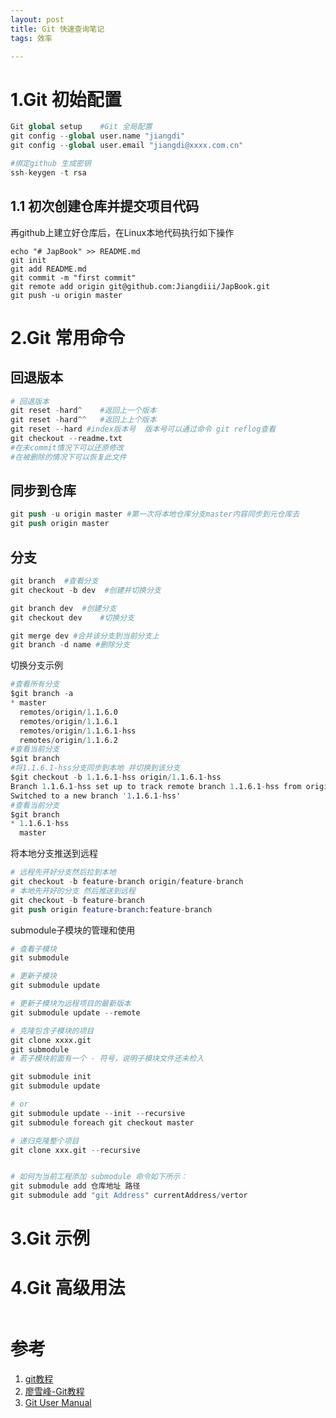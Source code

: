 ```yaml
---
layout: post
title: Git 快速查询笔记
tags: 效率

---
```


<!--more-->

# 1.Git 初始配置
```s
Git global setup	#Git 全局配置
git config --global user.name "jiangdi"
git config --global user.email "jiangdi@xxxx.com.cn"

#绑定github 生成密钥
ssh-keygen -t rsa
```

## 1.1 初次创建仓库并提交项目代码
再github上建立好仓库后，在Linux本地代码执行如下操作
```
echo "# JapBook" >> README.md
git init
git add README.md
git commit -m "first commit"
git remote add origin git@github.com:Jiangdiii/JapBook.git
git push -u origin master
```

# 2.Git 常用命令
## 回退版本
```s
# 回退版本
git reset -hard^	#返回上一个版本
git reset -hard^^	#返回上上个版本
git reset --hard #index版本号  版本号可以通过命令 git reflog查看
git checkout --readme.txt
#在未commit情况下可以还原修改
#在被删除的情况下可以恢复此文件
```
## 同步到仓库
```s
git push -u origin master #第一次将本地仓库分支master内容同步到元仓库去
git push origin master
```
## 分支
```s
git branch	#查看分支
git checkout -b dev  #创建并切换分支

git branch dev  #创建分支  
git checkout dev	#切换分支

git merge dev #合并该分支到当前分支上
git branch -d name #删除分支
```
切换分支示例
```s
#查看所有分支
$git branch -a 
* master
  remotes/origin/1.1.6.0
  remotes/origin/1.1.6.1
  remotes/origin/1.1.6.1-hss
  remotes/origin/1.1.6.2
#查看当前分支
$git branch
#将1.1.6.1-hss分支同步到本地 并切换到该分支
$git checkout -b 1.1.6.1-hss origin/1.1.6.1-hss
Branch 1.1.6.1-hss set up to track remote branch 1.1.6.1-hss from origin.
Switched to a new branch '1.1.6.1-hss'
#查看当前分支
$git branch
* 1.1.6.1-hss
  master
```
将本地分支推送到远程
```s
# 远程先开好分支然后拉到本地
git checkout -b feature-branch origin/feature-branch
# 本地先开好的分支 然后推送到远程
git checkout -b feature-branch
git push origin feature-branch:feature-branch
```

submodule子模块的管理和使用
```s
# 查看子模块
git submodule

# 更新子模块
git submodule update

# 更新子模块为远程项目的最新版本
git submodule update --remote

# 克隆包含子模块的项目
git clone xxxx.git 
git submodule
# 若子模块前面有一个 - 符号，说明子模块文件还未检入

git submodule init
git submodule update

# or
git submodule update --init --recursive
git submodule foreach git checkout master

# 递归克隆整个项目
git clone xxx.git --recursive


# 如何为当前工程添加 submodule 命令如下所示：
git submodule add 仓库地址 路径
git submodule add "git Address" currentAddress/vertor


```
# 3.Git 示例

# 4.Git 高级用法
```s

```

# 参考
1. [git教程](https://blog.csdn.net/gudujianw/article/details/80965067)
2. [廖雪峰-Git教程](https://www.liaoxuefeng.com/wiki/896043488029600)
3. [Git User Manual](https://mirrors.edge.kernel.org/pub/software/scm/git/docs/user-manual.html)

